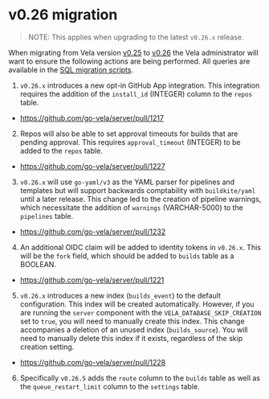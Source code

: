 # v0.26 migration

> NOTE: This applies when upgrading to the latest `v0.26.x` release.

When migrating from Vela version [v0.25](../../releases/v0.25.md) to [v0.26](../../releases/v0.26.md) the Vela
administrator will want to ensure the following actions are being performed. All queries are available in the [SQL migration scripts](./scripts/).

1. `v0.26.x` introduces a new opt-in GitHub App integration. This integration requires the addition of the `install_id` (INTEGER) column to the `repos` table.

  - https://github.com/go-vela/server/pull/1217

2. Repos will also be able to set approval timeouts for builds that are pending approval. This requires `approval_timeout` (INTEGER) to be added to the `repos` table.
  - https://github.com/go-vela/server/pull/1227

3. `v0.26.x` will use `go-yaml/v3` as the YAML parser for pipelines and templates but will support backwards comptability with `buildkite/yaml` until a later release. This change led to the creation of pipeline warnings, which necessitate the addition of `warnings` (VARCHAR-5000) to the `pipelines` table.

  - https://github.com/go-vela/server/pull/1232


4. An additional OIDC claim will be added to identity tokens in `v0.26.x`. This will be the `fork` field, which should be added to `builds` table as a BOOLEAN.

  - https://github.com/go-vela/server/pull/1221


5. `v0.26.x` introduces a new index (`builds_event`) to the default configuration. This index will be created automatically. However, if you are running the `server` component with the `VELA_DATABASE_SKIP_CREATION` set to `true`, you will need to manually create this index. This change accompanies a deletion of an unused index (`builds_source`). You will need to manually delete this index if it exists, regardless of the skip creation setting.

  - https://github.com/go-vela/server/pull/1228

6. Specifically `v0.26.5` adds the `route` column to the `builds` table as well as the `queue_restart_limit` column to the `settings` table.